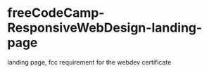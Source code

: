# freeCodeCamp-ResponsiveWebDesign-landing-page
landing page, fcc requirement for the webdev certificate
